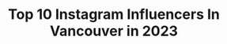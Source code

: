---
title: Top 10 Instagram Influencers In Vancouver in 2023
description: >-
  Find top Instagram influencers in Vancouver in 2023. Most popular hashtags: #yvr #plt #pltbabe.
platform: Instagram
hits: 1398
text_top: Analyze the most popular Instagram accounts on inBeat.
text_bottom: Our search engine aggregates 1398 Instagram influencers like this in Vancouver, Canada for you to pitch.
profiles:
  - username: "abeepinsky"
    fullname: >-
      Abee Pinsky
    bio: >-
      Vancouver
    location: "Canada"
    followers: 5612
    engagement: 1249
    commentsToLikes: 0.036181
    id: ck0tzxkhkrvm70i19x3zsj624
    verified: false
    hashtags: ""
  - username: "insecuresociety"
    fullname: >-
      insecuresociety
    bio: >-
      Vancouver
    location: "Canada"
    followers: 21445
    engagement: 78
    commentsToLikes: 0.099699
    id: ck0ucbgi6ggru0i190fbldgks
    verified: false
    hashtags: "#blackouttuesday"
  - username: "rachelunipan"
    fullname: >-
      rach
    bio: >-
      Vancouver
    location: "Canada"
    followers: 2324
    engagement: 1184
    commentsToLikes: 0.043765
    id: ck6tm0ojm6zbg0j71653389cq
    verified: false
    hashtags: "#happyvday"
  - username: "logandoust"
    fullname: >-
      Logan Doust
    bio: >-
      Vancouver
    location: "Canada"
    followers: 2389
    engagement: 2387
    commentsToLikes: 0.060268
    id: ck5ch99wyqc440i11p77whkun
    verified: false
    hashtags: ""
  - username: "pasha"
    fullname: >-
      Pasha Eshghi
    bio: >-
      Vancouver
    location: "Canada"
    followers: 13239
    engagement: 750
    commentsToLikes: 0.036407
    id: ck0ucoiishc870i19dgp63nj6
    verified: true
    hashtags: ""
  - username: "mobinapeiman"
    fullname: >-
      Mobina | Fashion & Lifestyle
    bio: >-
      content creator | vancouver, canada ✉️ mobina.peiman@gmail.com
    location: "Canada"
    followers: 52019
    engagement: 697
    commentsToLikes: 0.051389
    id: ck0tv2trt9p2k0i19ybiitg5f
    verified: false
    hashtags: "#revolveme"
  - username: "tesstattoo"
    fullname: >-
      T E S S M A R T I
    bio: >-
      🏆World-renowned PMU artist 🥇Dark lip neutralization specialist 🌎International seminars 🌲Vancouver, BC 💻Online training 💌 Email only, 🚫 DMs #tattoo
    location: "Canada"
    followers: 54723
    engagement: 680
    commentsToLikes: 0.049722
    id: ck8tcxfnm11wp0j78mgwfclyq
    verified: false
    hashtags: "#yvr, #beautifulbc, #britishcolumbia, #tesstattoo"
  - username: "tania_louise"
    fullname: >-
      T a n i a
    bio: >-
      Vancouver//Mauritius @richardsmodels
    location: "Canada"
    followers: 2234
    engagement: 2813
    commentsToLikes: 0.107005
    id: ck6u3q4xjz8iw0j71a9mef9ur
    verified: false
    hashtags: ""
  - username: "derek_gerard"
    fullname: >-
      Derek Gerard
    bio: >-
      Do Good. Die Great. ---------- 📍Vancouver 📩Business: DerekGerard@EllifyAgency.com
    location: "Canada"
    followers: 323655
    engagement: 938
    commentsToLikes: 0.027176
    id: ck138pfl4hcs20i19x9fpq39n
    verified: false
    hashtags: "#ad"
  - username: "raianemacedo"
    fullname: >-
      Raiane 🇧🇷
    bio: >-
      Brasileira no Canadá 🇨🇦 📍Vancouver @faragothelabel 👙 @thebbworkshop co-creator 🍑 @thedripfitness movement 💦
    location: "Canada"
    followers: 50263
    engagement: 560
    commentsToLikes: 0.051041
    id: ck15uiqx2ndhu0i19zp7oeqvz
    verified: false
    hashtags: "#plt, #pltbabe"
---